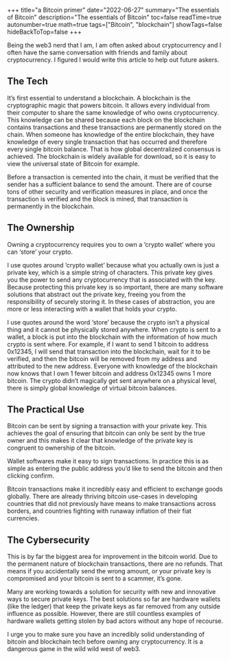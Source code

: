 +++
title="a Bitcoin primer"
date="2022-06-27"
summary="The essentials of Bitcoin"
description="The essentials of Bitcoin"
toc=false
readTime=true
autonumber=true
math=true
tags=["Bitcoin", "blockchain"]
showTags=false
hideBackToTop=false
+++

Being the web3 nerd that I am, I am often asked about cryptocurrency and I often have the same conversation with friends and family about cryptocurrency. I figured I would write this article to help out future askers.

## The Tech

It’s first essential to understand a blockchain. A blockchain is the cryptographic magic that powers bitcoin. It allows every individual from their computer to share the same knowledge of who owns cryptocurrency. This knowledge can be shared because each block on the blockchain contains transactions and these transactions are permanently stored on the chain. When someone has knowledge of the entire blockchain, they have knowledge of every single transaction that has occurred and therefore every single bitcoin balance. That is how global decentralized consensus is achieved. The blockchain is widely available for download, so it is easy to view the universal state of Bitcoin for example.

Before a transaction is cemented into the chain, it must be verified that the sender has a sufficient balance to send the amount. There are of course tons of other security and verification measures in place, and once the transaction is verified and the block is mined, that transaction is permanently in the blockchain.

## The Ownership

Owning a cryptocurrency requires you to own a ‘crypto wallet’ where you can ‘store’ your crypto.

I use quotes around ‘crypto wallet’ because what you actually own is just a private key, which is a simple string of characters. This private key gives you the power to send any cryptocurrency that is associated with the key. Because protecting this private key is so important, there are many software solutions that abstract out the private key, freeing you from the responsibility of securely storing it. In these cases of abstraction, you are more or less interacting with a wallet that holds your crypto.

I use quotes around the word ‘store’ because the crypto isn’t a physical thing and it cannot be physically stored anywhere. When crypto is sent to a wallet, a block is put into the blockchain with the information of how much crypto is sent where. For example, if I want to send 1 bitcoin to address 0x12345, I will send that transaction into the blockchain, wait for it to be verified, and then the bitcoin will be removed from my address and attributed to the new address. Everyone with knowledge of the blockchain now knows that I own 1 fewer bitcoin and address 0x12345 owns 1 more bitcoin. The crypto didn’t magically get sent anywhere on a physical level, there is simply global knowledge of virtual bitcoin balances.

## The Practical Use

Bitcoin can be sent by signing a transaction with your private key. This achieves the goal of ensuring that bitcoin can only be sent by the true owner and this makes it clear that knowledge of the private key is congruent to ownership of the bitcoin.

Wallet softwares make it easy to sign transactions. In practice this is as simple as entering the public address you’d like to send the bitcoin and then clicking confirm.

Bitcoin transactions make it incredibly easy and efficient to exchange goods globally. There are already thriving bitcoin use-cases in developing countries that did not previously have means to make transactions across borders, and countries fighting with runaway inflation of their fiat currencies.

## The Cybersecurity

This is by far the biggest area for improvement in the bitcoin world. Due to the permanent nature of blockchain transactions, there are no refunds. That means if you accidentally send the wrong amount, or your private key is compromised and your bitcoin is sent to a scammer, it’s gone.

Many are working towards a solution for security with new and innovative ways to secure private keys. The best solutions so far are hardware wallets (like the ledger) that keep the private keys as far removed from any outside influence as possible. However, there are still countless examples of hardware wallets getting stolen by bad actors without any hope of recourse.

I urge you to make sure you have an incredibly solid understanding of bitcoin and blockchain tech before owning any cryptocurrency. It is a dangerous game in the wild wild west of web3.
